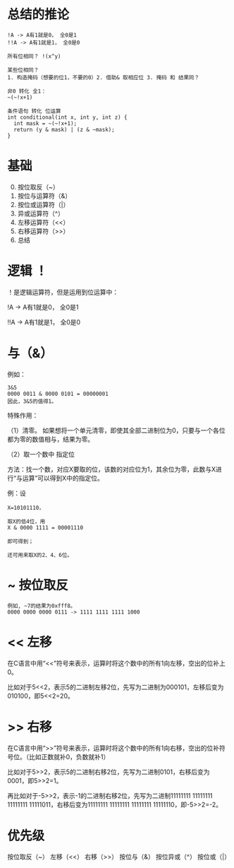# 总结的推论
```
!A -> A有1就是0， 全0是1
!!A -> A有1就是1， 全0是0

所有位相同？ !(x^y)

某些位相同？
1. 构造掩码（想要的位1，不要的0）2. 借助& 取相应位 3. 掩码 和 结果同？

非0 转化 全1：
~(~!x+1)

条件语句 转化 位运算 
int conditional(int x, int y, int z) {
  int mask = ~(~!x+1);
  return (y & mask) | (z & ~mask);
}

```
# 基础
0. 按位取反（~）
1. 按位与运算符（&）
2. 按位或运算符（|）
3. 异或运算符（^）
4. 左移运算符（<<）
5. 右移运算符（>>）
6. 总结

# 逻辑 ！
！是逻辑运算符，但是运用到位运算中：

!A -> A有1就是0， 全0是1

!!A -> A有1就是1， 全0是0

# 与（&）
例如：
```
3&5  
0000 0011 & 0000 0101 = 00000001
因此，3&5的值得1。
```
特殊作用：

（1）清零。
如果想将一个单元清零，即使其全部二进制位为0，只要与一个各位都为零的数值相与，结果为零。

（2）取一个数中 指定位

方法：找一个数，对应X要取的位，该数的对应位为1，其余位为零，此数与X进行“与运算”可以得到X中的指定位。

例：设
```
X=10101110，

取X的低4位，用 
X & 0000 1111 = 00001110 

即可得到；

还可用来取X的2、4、6位。
```

# ~ 按位取反
```
例如, ~7的结果为0xfff8。
0000 0000 0000 0111 -> 1111 1111 1111 1000

```
# << 左移
在C语言中用“<<”符号来表示，运算时将这个数中的所有1向左移，空出的位补上0。

比如对于5<<2，表示5的二进制左移2位，先写为二进制为000101，左移后变为010100，即5<<2=20。

# >> 右移
在C语言中用“>>”符号来表示，运算时将这个数中的所有1向右移，空出的位补符号位。（比如正数就补0，负数就补1）

比如对于5>>2，表示5的二进制右移2位，先写为二进制0101，右移后变为0001，即5>>2=1。

再比如对于-5>>2，表示-1的二进制右移2位，先写为二进制11111111 11111111 11111111 11111011，右移后变为11111111 11111111 11111111 11111110，即-5>>2=-2。

# 优先级
按位取反（~）
左移（<<）
右移（>>）
按位与（&）
按位异或（^）
按位或（|）